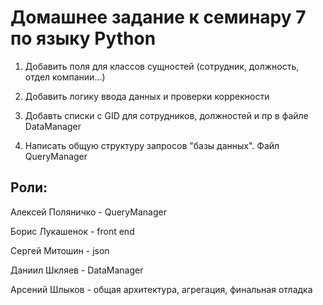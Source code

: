 ﻿# Домашнее задание к семинару 7 по языку Python

1. Добавить поля для классов сущностей (сотрудник, должность, отдел компании...)

2. Добавить логику ввода данных и проверки коррекности

3. Добавть списки с GID для сотрудников, должностей и пр в файле DataManager

4. Написать общую структуру запросов "базы данных". Файл QueryManager

## Роли:

Алексей Поляничко - QueryManager

Борис Лукашенок - front end

Сергей Митошин - json

Даниил Шкляев - DataManager

Арсений Шлыков - общая архитектура, агрегация, финальная отладка

